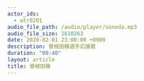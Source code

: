 ```yaml
---
actor_ids:
  - wtr0201
audio_file_path: /audio/player/soneda.mp3
audio_file_size: 1610263
date: 2020-02-01 23:00:00 +0900
description: 曽根田穣選手応援歌
duration: "00:40"
layout: article
title: 曽根田穣
---
```


